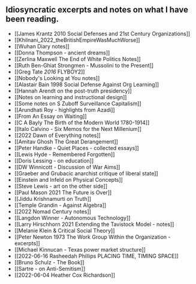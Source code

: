 ## Idiosyncratic excerpts and notes on what I have been reading.

 - [[James Krantz 2010 Social Defenses and 21st Century Organizations]]  
 - [[Khilnani_2022_theBritishEmpireWasMuchWorse]]  
 - [[Wuhan Diary notes]]  
 - [[Donna Thompson - ancient dreams]]  
 - [[Zerlina Maxwell The End of White Politics Notes]]  
 - [[Ruth Ben-Ghiat Strongmen - Mussolini to the Present]]  
 - [[Greg Tate _2016_ FLYBOY2]]  
 - [[Nobody's Looking at You notes]]  
 - [[Alastair Bain 1998 Social Defense Against Org Learning]]  
 - [[Hannah Arendt on the post-truth presidency]]  
 - [[Notes on learning and instructional design]]  
 - [[Some notes on S Zuboff Surveillance Capitalism]]  
 - [[Arundhati Roy - highlights from Azadi]]  
 - [[From An Essay on Waiting]]  
 - [[C A Bayly The Birth of the Modern World 1780-1914]]  
 - [[Italo Calvino - Six Memos for the Next Millenium]]  
 - [[2022 Dawn of Everything notes]]  
 - [[Amitav Ghosh The Great Derangement]]  
 - [[Peter Handke - Quiet Places - collected essays]]  
 - [[Lewis Hyde - Remembered Forgotten]]  
 - [[Doris Lessing - on education]]  
 - [[DW Winnicott - Discussion of War Aims]]  
 - [[Graeber and Grubacic anarchist critique of liberal state]]  
 - [[Einstein and Infeld on Physical Concepts]]  
 - [[Steve Lewis - art on the other side]]  
 - [[Paul Mason 2021 The Future is Over]]  
 - [[Jiddu Krishnamurti on Truth]]  
 - [[Temple Grandin - Against Algebra]]  
 - [[2022 Nomad Century notes]]  
 - [[Langdon Winner - Autonomous Technology]]  
 - [[Larry Hirschhorn 2021 Extending the Tavistock Model - notes]]  
 - [[Melanie Klein & Critical Social Theory]]  
 - [[Peter Newton 1973 The Work Group Within the Organization - excerpts]]  
 - [[Michael Kinnucan - Texas power market structure]]  
 - [[2022-06-16 Rasheedah Phillips PLACING TIME, TIMING SPACE]]  
 - [[Bruno Schulz - The Book]]  
 - [[Sartre - on Anti-Semitism]]  
 - [[2022-06-04 Heather Cox Richardson]]  
